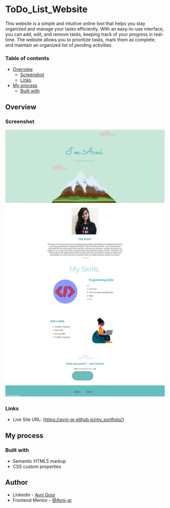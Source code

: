 # ToDo_List_Website
This website is a simple and intuitive online tool that helps you stay organized and manage your tasks efficiently. With an easy-to-use interface, you can add, edit, and remove tasks, keeping track of your progress in real-time. The website allows you to prioritize tasks, mark them as complete, and maintain an organized list of pending activities. 

### Table of contents

- [Overview](#overview)
  - [Screenshot](#screenshot)
  - [Links](#links)
- [My process](#my-process)
  - [Built with](#built-with)

## Overview

### Screenshot

![](https://github.com/Avni-gr/my_portfolio/blob/main/Screenshot%20(8).png?raw=true)
![](https://github.com/Avni-gr/my_portfolio/blob/main/Screenshot%20(9).png)
![](https://github.com/Avni-gr/my_portfolio/blob/main/Screenshot%20(10).png)
![](https://github.com/Avni-gr/my_portfolio/blob/main/Screenshot%20(11).png?raw=true)

### Links

- Live Site URL: (https://avni-gr.github.io/my_portfolio/)

## My process

### Built with

- Semantic HTML5 markup
- CSS custom properties

## Author

- Linkedin - [Avni Gour](https://www.linkedin.com/in/avni-gour-aa2375201/)
- Frontend Mentor - [@Avni-gr](https://www.frontendmentor.io/profile/Avni-gr)





